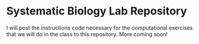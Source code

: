 # Systematic Biology Lab Repository
I will post the instructions code necessary for the computational exercises that we will do in the class to this repository. More coming soon!
